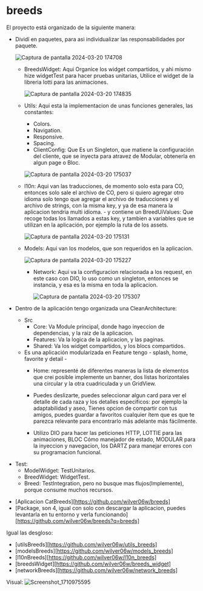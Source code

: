 # breeds

El proyecto está organizado de la siguiente manera:

 - Dividí en paquetes, para asi individualizar las responsabilidades por paquete.

   ![Captura de pantalla 2024-03-20 174708](https://github.com/wilver06w/breeds/assets/39421707/966e982e-133e-4544-9c65-468d7b059f25)

      * BreedsWidget: Aqui Organice los widget compartidos, y ahi mismo hize widgetTest para hacer pruebas unitarias, Utilice el widget de la libreria lotti para las animaciones.

        ![Captura de pantalla 2024-03-20 174835](https://github.com/wilver06w/breeds/assets/39421707/9521a543-82eb-444b-9efb-71dc4ef0a046)
        
      * Utils: Aqui esta la implementacion de unas funciones generales, las constantes:
          - Colors.
          - Navigation.
          - Responsive.
          - Spacing.
          - ClientConfig: Que Es un Singleton, que matiene la configuración del cliente, que se inyecta para atravez de Modular, obtenerla en algun page o Bloc.
            
          ![Captura de pantalla 2024-03-20 175037](https://github.com/wilver06w/breeds/assets/39421707/533008d1-eb8c-4684-9f20-1e8fc75f0173)
      
      * l10n: Aqui van las traducciones, de momento solo esta para CO, entonces solo sale el archivo de CO, pero si quiero agregar otro idioma solo tengo que agregar el archivo de traducciones y el archivo de strings, con la misma key, y ya de esa manera la aplicacion tendria multi idioma.
            - y contiene un BreedUiValues:
                Que recoge todas los llamados a estas key, y tambien a variables que se utilizan en la aplicación, por ejemplo la ruta de los assets.
   
        ![Captura de pantalla 2024-03-20 175131](https://github.com/wilver06w/breeds/assets/39421707/b6b86a07-34c0-4201-8ac6-6dbe85b2774e)
        
      * Models: Aqui van los modelos, que son requeridos en la aplicacion.

        ![Captura de pantalla 2024-03-20 175227](https://github.com/wilver06w/breeds/assets/39421707/67f2b032-22e7-4558-826d-02451fbaf9ac)

        * Network: Aqui va la configuracion relacionada a los request, en este caso con DIO, lo uso como un singleton, entonces se instancia, y esa es la misma en toda la aplicacion.
          
            ![Captura de pantalla 2024-03-20 175307](https://github.com/wilver06w/breeds/assets/39421707/972ff1f8-b653-4f22-9789-87f361f25b93)

- Dentro de la aplicación tengo organizada una CleanArchitecture:
    - Src
        * Core: Va Module principal, donde hago inyeccion de dependencias, y la raiz de la aplicacion.
        * Features: Va la logica de la aplicacion, y las paginas.
        * Shared: Va los widget compartidos, y los blocs compartidos.

    * Es una aplicación modularizada en Feature tengo - splash, home, favorite y detail -
        * Home: representé de diferentes maneras la lista de elementos que crei posible implemente un banner, dos listas horizontales una circular y la otra cuadriculada y un GridView.

        * Puedes deslizarte, puedes seleccionar algun card para ver el detalle de cada raza y los detalles especificos: por ejemplo la adaptabilidad y aseo, Tienes opcion de compartir con tus amigos, puedes guardar a favoritos cualquier ítem que es que te parezca relevante para encontrarlo más adelante más fácilmente.

        * Utilizo DIO para hacer las peticiones HTTP, LOTTIE para las animaciones, BLOC Cómo manejador de estado, MODULAR para la inyeccion y navegacion, los DARTZ para manejar errores con su programacion funcional.
     
* Test:
    - ModelWidget: TestUnitarios.
    - BreedWidget: WidgetTest.
    - Breed: TestIntegration, pero no busque mas flujos(Implemente), porque consume muchos recursos.


- [Aplicacion CatBreeds][https://github.com/wilver06w/breeds]
- [Package, son 4, igual con solo con descargar la aplicacion, puedes levantarla en tu entorno y verla funcionando][https://github.com/wilver06w/breeds?q=breeds]


Igual las desgloso:

- [utilsBreeds][https://github.com/wilver06w/utils_breeds]
- [modelsBreeds][https://github.com/wilver06w/models_breeds]
- [l10nBreeds][https://github.com/wilver06w/l10n_breeds]
- [breedsWidget][https://github.com/wilver06w/breeds_widget]
- [networkBreeds][https://github.com/wilver06w/network_breeds]

Visual:
![Screenshot_1710975595](https://github.com/wilver06w/breeds/assets/39421707/ad3ceadb-280a-4752-bbc3-645e472b60e8)
